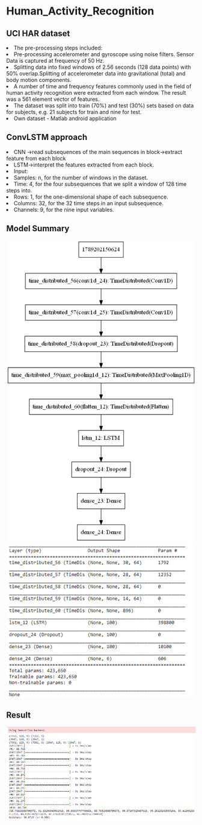# Human_Activity_Recognition
##  UCI HAR dataset
<li>The pre-processing steps included:</li>
<li>Pre-processing accelerometer and gyroscope using noise filters. Sensor Data is captured at
frequency of 50 Hz.</li>
<li>Splitting data into fixed windows of 2.56 seconds (128 data points) with 50% overlap.Splitting
of accelerometer data into gravitational (total) and body motion components.</li>
<li>A number of time and frequency features commonly used in the field of human activity
recognition were extracted from each window. The result was a 561 element vector of
features.</li>
<li>The dataset was split into train (70%) and test (30%) sets based on data for subjects, e.g. 21
subjects for train and nine for test.</li>
<li>Own dataset - Matlab android application</li>

## ConvLSTM approach ##
<li>CNN ->read subsequences of the main sequences in block->extract feature from each
block</li>
<li>LSTM->interpret the features extracted from each block.</li>
<li>Input:</li>
<li>Samples: n, for the number of windows in the dataset.</li>
<li>Time: 4, for the four subsequences that we split a window of 128 time steps into.</li>
<li>Rows: 1, for the one-dimensional shape of each subsequence.</li>
<li>Columns: 32, for the 32 time steps in an input subsequence.</li>
<li>Channels: 9, for the nine input variables.</li>

## Model Summary ##
![model summary](https://github.com/Hstellar/Human_Activity_Recognition/blob/master/model.png "Title is optional")
![model](https://github.com/Hstellar/Human_Activity_Recognition/blob/master/summary_model.PNG "Title is optional")
## Result ##
![result](https://github.com/Hstellar/Human_Activity_Recognition/blob/master/CNN_LSTM_acc.PNG "Title is optional")

